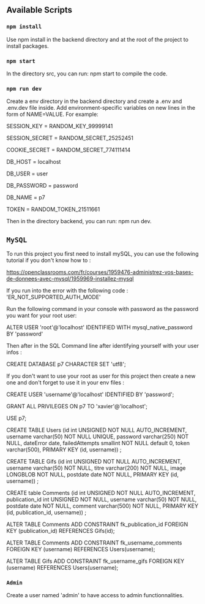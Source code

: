 ## Available Scripts

### `npm install`
Use npm install in the backend directory and at the root of the project to install packages.

### `npm start`
In the directory src, you can run: npm start to compile the code.

### `npm run dev`
Create a env directory in the backend directory and create a .env and .env.dev file inside.
Add environment-specific variables on new lines in the form of NAME=VALUE. For example:

SESSION_KEY = RANDOM_KEY_99999141

SESSION_SECRET = RANDOM_SECRET_25252451

COOKIE_SECRET = RANDOM_SECRET_774111414

DB_HOST = localhost

DB_USER = user

DB_PASSWORD = password

DB_NAME = p7

TOKEN = RANDOM_TOKEN_21511661

Then in the directory backend, you can run: npm run dev.

## `MySQL`
To run this project you first need to install mySQL, you can use the following tutorial if you don't know how to :

https://openclassrooms.com/fr/courses/1959476-administrez-vos-bases-de-donnees-avec-mysql/1959969-installez-mysql

If you run into the error with the following code : 'ER_NOT_SUPPORTED_AUTH_MODE'

Run the following command in your console with password as the password you want for your root user:

ALTER USER 'root'@'localhost' IDENTIFIED WITH mysql_native_password BY 'password'

Then after in the SQL Command line after identifying yourself with your user infos :

CREATE DATABASE p7 CHARACTER SET 'utf8';

If you don't want to use your root as user for this project then create a new one and don't forget to use it in your env files : 

CREATE USER 'username'@'localhost' IDENTIFIED BY 'password';

GRANT ALL PRIVILEGES ON p7 TO 'xavier'@'localhost';

USE p7;

CREATE TABLE Users (id int UNSIGNED NOT NULL AUTO_INCREMENT, username varchar(50) NOT NULL UNIQUE, password varchar(250) NOT NULL, dateError date, failedAttempts smallint NOT NULL default 0, token varchar(500), PRIMARY KEY (id, username)) ;

CREATE TABLE Gifs (id int UNSIGNED NOT NULL AUTO_INCREMENT, username varchar(50) NOT NULL, titre varchar(200) NOT NULL, image LONGBLOB NOT NULL, postdate date NOT NULL, PRIMARY KEY (id, username)) ;

CREATE table Comments (id int UNSIGNED NOT NULL AUTO_INCREMENT, publication_id int UNSIGNED NOT NULL, username varchar(50) NOT NULL, postdate date NOT NULL, comment varchar(500) NOT NULL, PRIMARY KEY (id, publication_id, username)) ;

ALTER TABLE Comments ADD CONSTRAINT fk_publication_id FOREIGN KEY (publication_id) REFERENCES Gifs(id);

ALTER TABLE Comments ADD CONSTRAINT fk_username_comments FOREIGN KEY (username) REFERENCES Users(username);

ALTER TABLE Gifs ADD CONSTRAINT fk_username_gifs FOREIGN KEY (username) REFERENCES Users(username);


### `Admin`

Create a user named 'admin' to have access to admin functionnalities.
